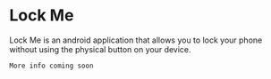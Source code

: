 # Lock Me

Lock Me is an android application that allows you to lock your phone without using the physical button on your device.

```
More info coming soon
```